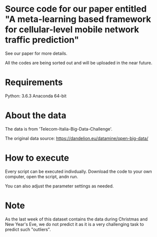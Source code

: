 # Source code for our paper entitled "A meta-learning based framework for cellular-level mobile network traffic prediction"
See our paper for more details.

All the codes are being sorted out and will be uploaded in the near future.

# Requirements
Python: 3.6.3 Anaconda 64-bit

# About the data
The data is from 'Telecom-Italia-Big-Data-Challenge'. 

The original data source: https://dandelion.eu/datamine/open-big-data/
# How to execute
Every script can be executed indivdually. Download the code to your own computer, open the script, andn run.

You can also adjust the parameter settings as needed.

# Note
As the last week of this dataset contains the data during Christmas and New Year's Eve, we do not predict it as it is a very challenging task to predict such "outliers".




